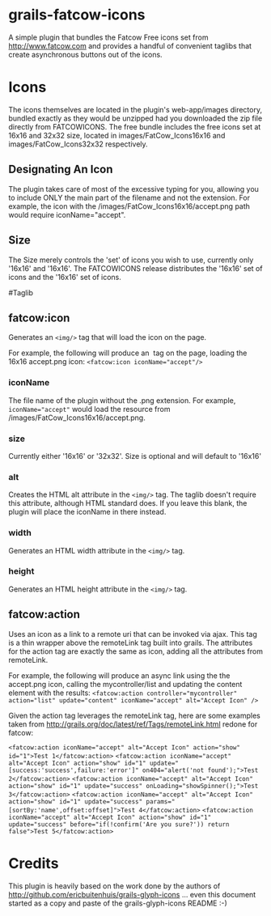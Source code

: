 grails-fatcow-icons
==================

A simple plugin that bundles the Fatcow Free icons set from http://www.fatcow.com and provides a handful of convenient taglibs that create asynchronous buttons out of the icons.

# Icons
The icons themselves are located in the plugin's web-app/images directory, bundled exactly as they would be unzipped had you downloaded the zip file directly from FATCOWICONS. The free bundle includes the free icons set at 16x16 and 32x32 size, located in images/FatCow_Icons16x16 and images/FatCow_Icons32x32 respectively.

## Designating An Icon
The plugin takes care of most of the excessive typing for you, allowing you to include ONLY the main part of the filename and not the extension. For example, the icon with the /images/FatCow_Icons16x16/accept.png path would require iconName="accept".

## Size
The Size merely controls the 'set' of icons you wish to use, currently only '16x16' and '16x16'. The FATCOWICONS release distributes the '16x16' set of icons and the '16x16' set of icons.

#Taglib
## fatcow:icon
Generates an `<img/>` tag that will load the icon on the page.

For example, the following will produce an <img/> tag on the page, loading the 16x16 accept.png icon:
    `<fatcow:icon iconName="accept"/>`

### iconName
The file name of the plugin without the .png extension. For example, `iconName="accept"` would load the resource from /images/FatCow_Icons16x16/accept.png.
### size
Currently either '16x16' or '32x32'. Size is optional and will default to '16x16'
### alt
Creates the HTML alt attribute in the `<img/>` tag. The taglib doesn't require this attribute, although HTML standard does. If you leave this blank, the plugin will place the iconName in there instead.
### width
Generates an HTML width attribute in the `<img/>` tag.
### height
Generates an HTML height attribute in the `<img/>` tag.

## fatcow:action
Uses an icon as a link to a remote uri that can be invoked via ajax. This tag is a thin wrapper above the remoteLink tag built into grails. The attributes for the action tag are exactly the same as icon, adding all the attributes from remoteLink.

For example, the following will produce an async link using the the accept.png icon, calling the mycontroller/list and updating the content element with the results:
`<fatcow:action controller="mycontroller" action="list" update="content" iconName="accept" alt="Accept Icon" />`

Given the action tag leverages the remoteLink tag, here are some examples taken from http://grails.org/doc/latest/ref/Tags/remoteLink.html redone for fatcow:

`<fatcow:action iconName="accept" alt="Accept Icon" action="show" id="1">Test 1</fatcow:action>`
`<fatcow:action iconName="accept" alt="Accept Icon" action="show" id="1"
update="[success:'success',failure:'error']" on404="alert('not found');">Test 2</fatcow:action>`
`<fatcow:action iconName="accept" alt="Accept Icon" action="show" id="1"
update="success" onLoading="showSpinner();">Test 3</fatcow:action>`
`<fatcow:action iconName="accept" alt="Accept Icon" action="show" id="1"
update="success" params="[sortBy:'name',offset:offset]">Test 4</fatcow:action>`
`<fatcow:action iconName="accept" alt="Accept Icon" action="show" id="1"
update="success" before="if(!confirm('Are you sure?')) return false">Test 5</fatcow:action>`

# Credits

This plugin is heavily based on the work done by the authors of http://github.com/ericbuitenhuis/grails-glyph-icons ... even this document started as a copy and paste of the grails-glyph-icons README :-)
